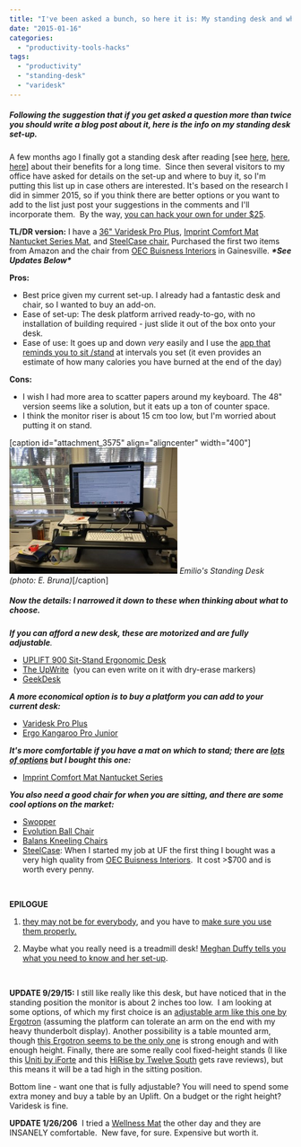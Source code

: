 ```yaml
---
title: "I've been asked a bunch, so here it is: My standing desk and where I got it. (UPDATED)"
date: "2015-01-16"
categories: 
  - "productivity-tools-hacks"
tags: 
  - "productivity"
  - "standing-desk"
  - "varidesk"
---
```


##### _Following the suggestion that if you get asked a question more than twice you should write a blog post about it, here is the info on my standing desk set-up._ 

A few months ago I finally got a standing desk after reading \[see [here](http://www.smithsonianmag.com/science-nature/five-health-benefits-standing-desks-180950259/?no-ist), [here](http://nyti.ms/1uFsBKC), [here](http://lifehacker.com/five-best-standing-desks-1528244287)\] about their benefits for a long time.  Since then several visitors to my office have asked for details on the set-up and where to buy it, so I'm putting this list up in case others are interested. It's based on the research I did in simmer 2015, so if you think there are better options or you want to add to the list just post your suggestions in the comments and I'll incorporate them.  By the way, [you can hack your own for under $25](http://iamnotaprogrammer.com/Ikea-Standing-desk-for-22-dollars.html).

**TL/DR version:** I have a [36" Varidesk Pro Plus](http://www.varidesk.com/varidesk-pro-plus), [Imprint Comfort Mat Nantucket Series Mat](http://amzn.com/B003BYRDK2%20), and [SteelCase chair.](https://www.steelcase.com/products/seating/office-chairs/) Purchased the first two items from Amazon and the chair from [OEC Buisness Interiors](http://www.oec-fl.com/default.asp) in Gainesville. _**\*See Updates Below\***_

**Pros:**

- Best price given my current set-up. I already had a fantastic desk and chair, so I wanted to buy an add-on.
- Ease of set-up: The desk platform arrived ready-to-go, with no installation of building required - just slide it out of the box onto your desk.
- Ease of use: It goes up and down _very_ easily and I use the [app that reminds you to sit /stand](http://www.varidesk.com/desktop-app) at intervals you set (it even provides an estimate of how many calories you have burned at the end of the day)

**Cons:**

- I wish I had more area to scatter papers around my keyboard. The 48" version seems like a solution, but it eats up a ton of counter space.
- I think the monitor riser is about 15 cm too low, but I'm worried about putting it on stand.

\[caption id="attachment\_3575" align="aligncenter" width="400"\][![Emilio's Standing Desk (photo: E. Bruna)](images/desk2-300x225.jpg)](http://brunalab.org/wp-content/uploads/2015/01/desk2.jpg) _Emilio's Standing Desk (photo: E. Bruna)_\[/caption\]

##### **Now the details: I narrowed it down to these when thinking about what to choose.**

_**If you can afford a new desk, these are motorized and are fully adjustable**._

- [UPLIFT 900 Sit-Stand Ergonomic Desk](http://www.thehumansolution.com/uplift-900-electric-sit-stand-desk-silver.html)
- [The UpWrite](https://myupdesk.com/upwrite)  (you can even write on it with dry-erase markers)
- [GeekDesk](http://www.geekdesk.com%20)

_**A more economical option is to buy a platform you can add to your current desk:**_

- [Varidesk Pro Plus](http://www.varidesk.com/varidesk-pro-plus)
- [Ergo Kangaroo Pro Junior](http://www.ergodesktop.com/content/kangaroo-pro-junior)

_**It's more comfortable if you have a mat on which to stand; there are [lots of options](http://blog.varidesk.com/the-stand-up-desk-users-best-friend-the-anti-fatigue-mat/) but I bought this one:**_

- [Imprint Comfort Mat Nantucket Series](http://amzn.com/B003BYRDK2%20)

_**You also need a good chair for when you are sitting, and there are some cool options on the market:**_

- [Swopper](http://www.swopper.com/muvman-p/2.htm)
- [Evolution Ball Chair](%20http://www.evolutionchair.com/the_science.htm)
- [Balans Kneeling Chairs](http://www.amazon.com/Variable-Furniture-Balans-Original-Kneeling/dp/B008VL978Q)
- [SteelCase](http://www.steelcase.com/en/products/category/seating/task/pages/office-chairs.aspx): When I started my job at UF the first thing I bought was a very high quality from [OEC Buisness Interiors](http://www.oec-fl.com/default.asp).  It cost >$700 and is worth every penny.

 

**EPILOGUE**

1) [they may not be for everybody](http://lifehacker.com/why-i-killed-my-standing-desk-and-what-i-do-instead-1565554537), and you have to [make sure you use them properly.](http://www.washingtonpost.com/national/health-science/standing-up-at-your-desk-may-energize-you-but-it-also-may-be-tough-on-your-legs/2013/11/22/4d166d9a-0f46-11e3-8cdd-bcdc09410972_story.html)

2) Maybe what you really need is a treadmill desk! [Meghan Duffy tells you what you need to know and her set-up](https://dynamicecology.wordpress.com/2013/01/02/my-treadmill-desk/).

 

**UPDATE 9/29/15:** I still like really like this desk, but have noticed that in the standing position the monitor is about 2 inches too low.  I am looking at some options, of which my first choice is an [adjustable arm like this one by Ergotron](http://www.ergotron.com/ProductsDetails/tabid/65/PRDID/56/language/en-US/Default.aspx) (assuming the platform can tolerate an arm on the end with my heavy thunderbolt display). Another possibility is a table mounted arm, though [this Ergotron seems to be the only one](http://www.ergotron.com/ProductsDetails/tabid/65/PRDID/786/language/en-US/Default.aspx) is strong enough and with enough height. Finally, there are some really cool fixed-height stands (I like this [Uniti by iForte](http://iforte.com/collections/uniti/products/uniti-stand-only#tabs1-dim) and this [HiRise by Twelve South](https://www.twelvesouth.com/product/hirise-for-imac) gets rave reviews), but this means it will be a tad high in the sitting position.

Bottom line - want one that is fully adjustable? You will need to spend some extra money and buy a table by an Uplift. On a budget or the right height? Varidesk is fine.

**UPDATE 1/26/206**  I tried a [Wellness Mat](http://wellnessmats.com/) the other day and they are INSANELY comfortable.  New fave, for sure. Expensive but worth it.
